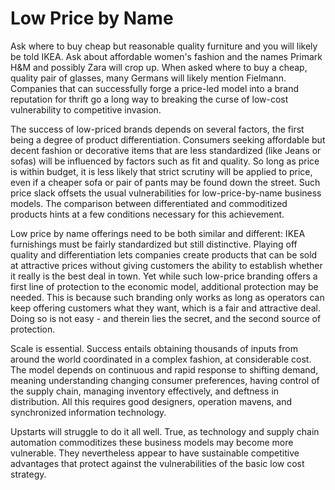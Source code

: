 # Low Price by Name

Ask where to buy cheap but reasonable quality furniture and you will likely be told IKEA. Ask about affordable women's fashion and the names Primark H&M and possibly Zara will crop up. When asked where to buy a cheap, quality pair of glasses, many Germans will likely mention Fielmann. Companies that can successfully forge a price-led model into a brand reputation for thrift go a long way to breaking the curse of low-cost vulnerability to competitive invasion. 

The success of low-priced brands depends on several factors, the first being a degree of product differentiation. Consumers seeking affordable but decent fashion or decorative items that are less standardized (like Jeans or sofas) will be influenced by factors such as fit and quality. So long as price is within budget, it is less likely that strict scrutiny will be applied to price, even if a cheaper sofa or pair of pants may be found down the street. Such price slack offsets the usual vulnerabilities for low-price-by-name business models.
The comparison between differentiated and commoditized products hints at a few conditions necessary for this achievement. 

Low price by name offerings need to be both similar and different: IKEA furnishings must be fairly standardized but still distinctive. Playing off quality and differentiation lets companies create products that can be sold at attractive prices without giving customers the ability to establish whether it really is the best deal in town.
Yet while such low-price branding offers a first line of protection to the economic model, additional protection may be needed. This is because such branding only works as long as operators can keep offering customers what they want, which is a fair and attractive deal. Doing so is not easy - and therein lies the secret, and the second source of protection.

Scale is essential. Success entails obtaining thousands of inputs from around the world coordinated in a complex fashion, at considerable cost. The model depends on continuous and rapid response to shifting demand, meaning understanding changing consumer preferences, having control of the supply chain, managing inventory effectively, and deftness in distribution. All this requires good designers, operation mavens, and synchronized information technology. 

Upstarts will struggle to do it all well. True, as technology and supply chain automation commoditizes these business models may become more vulnerable. They nevertheless appear to have sustainable competitive advantages that protect against the vulnerabilities of the basic low cost strategy.
